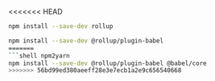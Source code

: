 <<<<<<< HEAD
```sh
npm install --save-dev rollup
```

```sh
npm install --save-dev @rollup/plugin-babel
=======
```shell npm2yarn
npm install --save-dev @rollup/plugin-babel @babel/core
>>>>>>> 56bd99ed380aeeff28e3e7ecb1a2e9c656540668
```
